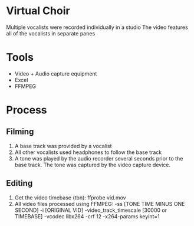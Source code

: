 # Virtual Choir

Multiple vocalists were recorded individually in a studio
The video features all of the vocalists in separate panes

# Tools

* Video + Audio capture equipment
* Excel
* FFMPEG

# Process

## Filming

1) A base track was provided by a vocalist
1) All other vocalists used headphones to follow the base track
1) A tone was played by the audio recorder several seconds prior to the base track.  The tone was captured by the video capture device.

## Editing

1) Get the video timebase (tbn): ffprobe vid.mov
1) All video files processed using FFMPEG: -ss [TONE TIME MINUS ONE SECOND] -i [ORIGINAL VID] -video_track_timescale [30000 or TIMEBASE] -vcodec libx264 -crf 12 -x264-params keyint=1

